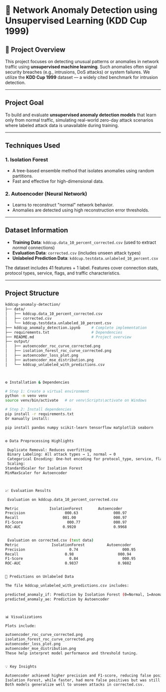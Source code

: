 # 🚨 Network Anomaly Detection using Unsupervised Learning (KDD Cup 1999)

## 📄 Project Overview

This project focuses on detecting unusual patterns or anomalies in network traffic using **unsupervised machine learning**. Such anomalies often signal security breaches (e.g., intrusions, DoS attacks) or system failures. We utilize the **KDD Cup 1999** dataset — a widely cited benchmark for intrusion detection.

---

##  Project Goal

To build and evaluate **unsupervised anomaly detection models** that learn only from normal traffic, simulating real-world zero-day attack scenarios where labeled attack data is unavailable during training.

---

##  Techniques Used

### 1. **Isolation Forest**
- A tree-based ensemble method that isolates anomalies using random partitions.
- Fast and effective for high-dimensional data.

### 2. **Autoencoder (Neural Network)**
- Learns to reconstruct "normal" network behavior.
- Anomalies are detected using high reconstruction error thresholds.

---

##  Dataset Information

- **Training Data**: `kddcup.data_10_percent_corrected.csv` (used to extract *normal* connections)
- **Evaluation Data**: `corrected.csv` (includes unseen attack types)
- **Unlabeled Prediction Data**: `kddcup.testdata.unlabeled_10_percent.csv`

The dataset includes 41 features + 1 label. Features cover connection stats, protocol types, service, flags, and traffic characteristics.

---

##  Project Structure

```bash
kddcup-anomaly-detection/
├── data/
│   ├── kddcup.data_10_percent_corrected.csv
│   ├── corrected.csv
│   └── kddcup.testdata.unlabeled_10_percent.csv
├── kddcup_anomaly_detection.ipynb     # Complete implementation
├── requirements.txt                   # Dependencies
├── README.md                          # Project overview
├── output/
│   ├── autoencoder_roc_curve_corrected.png
│   ├── isolation_forest_roc_curve_corrected.png
│   ├── autoencoder_loss_plot.png
│   ├── autoencoder_mse_distribution.png
│   └── kddcup_unlabeled_with_predictions.csv



⚙️ Installation & Dependencies

# Step 1: Create a virtual environment
python -m venv venv
source venv/bin/activate   # or venv\Scripts\activate on Windows

# Step 2: Install dependencies
pip install -r requirements.txt
Or manually install:

pip install pandas numpy scikit-learn tensorflow matplotlib seaborn


⚙️ Data Preprocessing Highlights

 Duplicate Removal: Reduces overfitting
 Binary Labeling: All attack types → 1, normal → 0
 Categorical Encoding: One-hot encoding for protocol_type, service, flag
 Scaling:
StandardScaler for Isolation Forest
MinMaxScaler for Autoencoder



📈 Evaluation Results

 Evaluation on kddcup.data_10_percent_corrected.csv

Metric	            IsolationForest	      Autoencoder
Precision	               000.63	             000.97
Recall	                  001.00	             000.97
F1-Score	                000.77	             000.97
ROC-AUC	                  0.9920	             0.9968


 Evaluation on corrected.csv (test data)
Metric	             IsolationForest	      Autoencoder
Precision	                 0.74	                 000.95
Recall	                   0.98              	   000.94
F1-Score	                 0.84	                 000.95
ROC-AUC	                   0.9837	               0.9882


🔮 Predictions on Unlabeled Data

The file kddcup_unlabeled_with_predictions.csv includes:

predicted_anomaly_if: Prediction by Isolation Forest (0=Normal, 1=Anomaly)
predicted_anomaly_ae: Prediction by Autoencoder



📊 Visualizations

Plots include:

autoencoder_roc_curve_corrected.png
isolation_forest_roc_curve_corrected.png
autoencoder_loss_plot.png
autoencoder_mse_distribution.png
These help interpret model performance and threshold tuning.


💡 Key Insights

Autoencoder achieved higher precision and F1-score, reducing false positives.
Isolation Forest, while faster, had more false positives but was still effective.
Both models generalize well to unseen attacks in corrected.csv.
